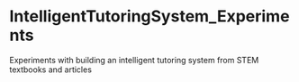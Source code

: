 # IntelligentTutoringSystem_Experiments
Experiments with building an intelligent tutoring system from STEM textbooks and articles
